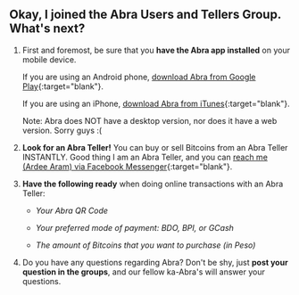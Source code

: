 ---
---
## Okay, I joined the Abra Users and Tellers Group. What's next?

1. First and foremost, be sure that you **have the Abra app installed** on your mobile device.

   If you are using an Android phone, [download Abra from Google Play](https://play.google.com/store/apps/details?id=com.plutus.wallet&hl=en){:target="blank"}.

   If you are using an iPhone, [download Abra from iTunes](https://itunes.apple.com/us/app/abra-global-digital-cash/id966301394?mt=8){:target="blank"}.

   Note: Abra does NOT have a desktop version, nor does it have a web version. Sorry guys :(

1. **Look for an Abra Teller!** You can buy or sell Bitcoins from an Abra Teller INSTANTLY. Good thing I am an Abra Teller, and you can [reach me (Ardee Aram) via Facebook Messenger](https://m.me/ardeearam){:target="blank"}.

1. **Have the following ready** when doing online transactions with an Abra Teller:

      * *Your Abra QR Code*

      * *Your preferred mode of payment: BDO, BPI, or GCash*

      * *The amount of Bitcoins that you want to purchase (in Peso)*

   <!-- *Related: [How to do online transaction with an Abra Teller?](#)* -->

   <!-- *Related: [How do I verify that I'm dealing with a legitimate Abra Teller?](#)* -->


1. Do you have any questions regarding Abra? Don't be shy, just **post your question in the groups**, and our fellow ka-Abra's will answer your questions. 

